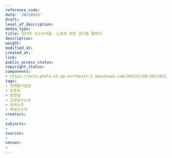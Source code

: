 ```yaml
---
reference_code: 
date: '20210513'
draft: 
level_of_description: 
media_type: 
title: 일터의 성소수자들. 노동에 대한 권리를 말하다
description: 
weight: 
modified_at: 
created_at: 
link: 
public_access_status: 
copyright_status: 
components:
- https://kctu-photo.s3.ap-northeast-2.amazonaws.com/2021년/5월/20210513-일터의+성소수자들.+노동에+대한+권리를+말하다_전태일기념관_토론회_총연맹_공공운수노조_금속노조_여성소수자/403209_56992_5620.jpg
tags:
- 전태일기념관
- 토론회
- 총연맹
- 공공운수노조
- 금속노조
- 여성소수자
creators:
- 
subjects:
- 
sources:
- 
venues:
- 
---
```

